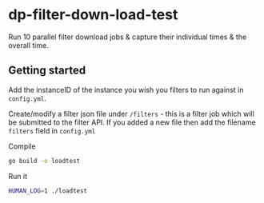 # dp-filter-down-load-test

Run 10 parallel filter download jobs & capture their individual times & the overall time.

## Getting started

Add the instanceID of the instance you wish you filters to run against in `config.yml`.

Create/modify a filter json file under `/filters` - this is a filter job which will be submitted to the filter API. 
If you added a new file then add the filename `filters` field in `config.yml`

Compile
```.bash
go build -o loadtest
```

Run it
```.bash
HUMAN_LOG=1 ./loadtest
```

